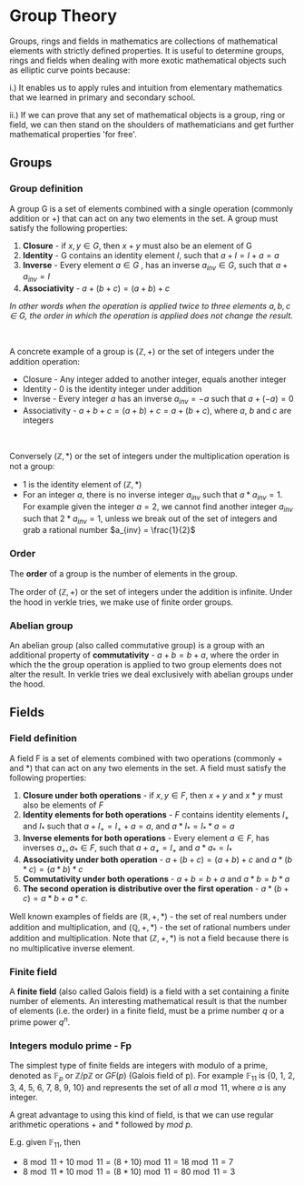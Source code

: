 # Group Theory

Groups, rings and fields in mathematics are collections of mathematical elements with strictly defined properties. It is useful to determine groups, rings and fields when dealing with more exotic mathematical objects such as elliptic curve points because:

i.) It enables us to apply rules and intuition from elementary mathematics that we learned in primary and secondary school. 

ii.) If we can prove that any set of mathematical objects is a group, ring or field, we can then stand on the shoulders of mathematicians and get further mathematical properties 'for free'.

## Groups

### Group definition

A group G is a set of elements combined with a single operation (commonly addition or +) that can act on any two elements in the set. A group must satisfy the following properties:
1. **Closure** - if $x, y \in G$, then $x + y$ must also be an element of G
2. **Identity** - G contains an identity element $I$, such that $a + I = I + a = a$
3. **Inverse** - Every element $a \in G$ , has an inverse $a_{inv} \in G$, such that $a+a_{inv} = I$
4. **Associativity** - $a+(b+c) = (a+b)+c$

*In other words when the operation is applied twice to three elements $a, b, c \in G$, the order in which the operation is applied does not change the result.*

<br/>

A concrete example of a group is $(\mathbb{Z},+)$ or the set of integers under the addition operation:
- Closure - Any integer added to another integer, equals another integer
- Identity - $0$ is the identity integer under addition
- Inverse - Every integer $a$ has an inverse $a_{inv} = -a$ such that $a + (-a) = 0$
- Associativity - $a + b + c = (a + b) + c = a + (b + c)$, where $a$, $b$ and $c$ are integers

<br/>

Conversely $(\mathbb{Z},*)$ or the set of integers under the multiplication operation is not a group:
- $1$ is the identity element of $(\mathbb{Z},*)$
- For an integer $a$, there is no inverse integer $a_{inv}$ such that $a * a_{inv} = 1$. For example given the integer $a = 2$, we cannot find another integer $a_{inv}$ such that $2*a_{inv} = 1$, unless we break out of the set of integers and grab a rational number $a_{inv} = \frac{1}{2}$

### Order

The **order** of a group is the number of elements in the group.

The order of $(\mathbb{Z},+)$ or the set of integers under the addition is infinite. Under the hood in verkle tries, we make use of finite order groups.

### Abelian group

An abelian group (also called commutative group) is a group with an additional property of **commutativity** - $a+b = b+a$, where the order in which the the group operation is applied to two group elements does not alter the result. In verkle tries we deal exclusively with abelian groups under the hood.

## Fields

### Field definition

A field F is a set of elements combined with two operations (commonly + and *) that can act on any two elements in the set. A field must satisfy the following properties:
1. **Closure under both operations** - if $x, y \in F$, then $x + y$ and $x * y$ must also be elements of $F$
2. **Identity elements for both operations** - $F$ contains identity elements $I_+$ and $I_*$ such that $a+I_+ = I_++a = a$, and $a*I_* = I_**a = a$
3. **Inverse elements for both operations** - Every element $a \in F$, has inverses $a_+, a_* \in F$, such that $a+a_+ = I_+$ and $a*a_* = I_*$
4. **Associativity under both operation** - $a+(b+c) = (a+b)+c$ and $a*(b*c) = (a*b)*c$
5. **Commutativity under both operations** - $a+b = b+a$ and $a*b = b*a$
6. **The second operation is distributive over the first operation** - $a*(b+c) = a*b+a*c$.

Well known examples of fields are $(\mathbb{R}, +, *)$ - the set of real numbers under addition and multiplication, and $(\mathbb{Q}, +, *)$ - the set of rational numbers under addition and multiplication. Note that $(\mathbb{Z}, +, *)$ is not a field because there is no multiplicative inverse element.

### Finite field

A **finite field** (also called Galois field) is a field with a set containing a finite number of elements. An interesting mathematical result is that the number of elements (i.e. the order) in a finite field, must be a prime number $q$ or a prime power $q^n$.

### Integers modulo prime - Fp

The simplest type of finite fields are integers with modulo of a prime, denoted as $\mathbb{F}_p$ or $\mathbb{Z}/p\mathbb{Z}$ or $GF(p)$ (Galois field of p). For example $\mathbb{F}_{11}$ is {0, 1, 2, 3, 4, 5, 6, 7, 8, 9, 10} and represents the set of all $a \bmod{11}$, where $a$ is any integer.

A great advantage to using this kind of field, is that we can use regular arithmetic operations + and * followed by $mod\>p$.

E.g. given $\mathbb{F}_{11}$, then
- $8\bmod{11} + 10\bmod{11} = (8+10)\bmod{11} = 18 \bmod{11} = 7$
- $8\bmod{11} * 10\bmod{11} = (8*10)\bmod{11} = 80 \bmod{11} = 3$